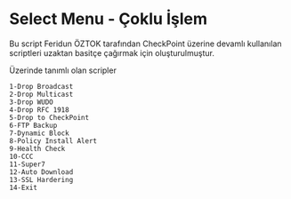 # Select Menu - Çoklu İşlem

Bu script Feridun ÖZTOK tarafından CheckPoint üzerine devamlı kullanılan scriptleri uzaktan basitçe çağırmak için oluşturulmuştur.

Üzerinde tanımlı olan scripler
```
1-Drop Broadcast 
2-Drop Multicast 
3-Drop WUDO
4-Drop RFC 1918 
5-Drop to CheckPoint
6-FTP Backup
7-Dynamic Block 
8-Policy Install Alert 
9-Health Check 
10-CCC 
11-Super7
12-Auto Download 
13-SSL Hardering 
14-Exit
```
